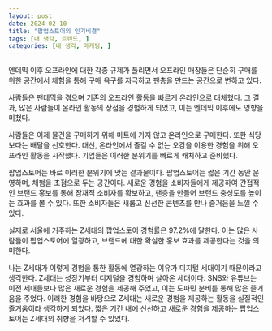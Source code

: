 ```yaml
---
layout: post
date: 2024-02-10
title: "팝업스토어의 인기비결"
tags: [내 생각, 트렌드, ]
categories: [내 생각, 마케팅, ]
---
```



엔데믹 이후 오프라인에 대한 각종 규제가 풀리면서 오프라인 매장들은 단순히 구매를 위한 공간에서 체험을 통해 구매 욕구를 자극하고 팬층을 만드는 공간으로 변하고 있다.


사람들은 팬데믹을 겪으며 기존의 오프라인 활동을 빠르게 온라인으로 대체했다. 그 결과, 많은 사람들이 온라인 활동의 장점을 경험하게 되었고, 이는 엔데믹 이후에도 영향을 미쳤다.


사람들은 이제 물건을 구매하기 위해 마트에 가지 않고 온라인으로 구매한다. 또한 식당보다는 배달을 선호한다. 대신, 온라인에서 즐길 수 없는 오감을 이용한 경험을 위해 오프라인 활동을 시작했다. 기업들은 이러한 분위기를 빠르게 캐치하고 준비했다.


팝업스토어는 바로 이러한 분위기에 맞는 결과물이다. 팝업스토어는 짧은 기간 동안 운영하며, 체험을 초점으로 두는 공간이다. 새로운 경험을 소비자들에게 제공하여 간접적인 브랜드 홍보를 통해 잠재적 소비자를 확보하고, 팬층을 만들어 브랜드 충성도를 높이는 효과를 볼 수 있다. 또한 소비자들은 새롭고 신선한 콘텐츠를 만나 즐거움을 느낄 수 있다.


실제로 서울에 거주하는 Z세대의 팝업스토어 경험률은 97.2%에 달한다. 이는 많은 사람들이 팝업스토어에 열광하고, 브랜드에 대한 확실한 홍보 효과를 제공한다는 것을 의미한다.


나는 Z세대가 이렇게 경험을 통한 활동에 열광하는 이유가 디지털 세대이기 때문이라고 생각한다. Z세대는 성장기부터 디지털을 경험하며 살아온 세대이다. SNS와 유튜브는 이전 세대들보다 많은 새로운 경험을 제공해 주었고, 이는 도파민 분비를 통해 많은 즐거움을 주었다. 이러한 경험을 바탕으로 Z세대는 새로운 경험을 제공하는 활동을 실질적인 즐거움이라 생각하게 되었다. 짧은 기간 내에 신선하고 새로운 경험을 제공하는 팝업스토어는 Z세대의 취향을 저격할 수 있었다.

